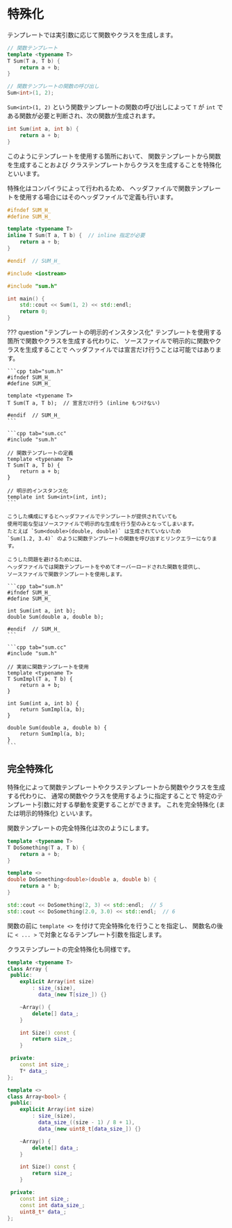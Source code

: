 # 特殊化

テンプレートでは実引数に応じて関数やクラスを生成します。

```cpp
// 関数テンプレート
template <typename T>
T Sum(T a, T b) {
    return a + b;
}

// 関数テンプレートの関数の呼び出し
Sum<int>(1, 2);
```

`Sum<int>(1, 2)` という関数テンプレートの関数の呼び出しによって
`T` が `int` である関数が必要と判断され、次の関数が生成されます。

```cpp
int Sum(int a, int b) {
    return a + b;
}
```

このようにテンプレートを使用する箇所において、
関数テンプレートから関数を生成することおよび
クラステンプレートからクラスを生成することを特殊化といいます。

特殊化はコンパイラによって行われるため、
ヘッダファイルで関数テンプレートを使用する場合にはそのヘッダファイルで定義も行います。

```cpp tab="sum.h"
#ifndef SUM_H_
#define SUM_H_

template <typename T>
inline T Sum(T a, T b) {  // inline 指定が必要
    return a + b;
}

#endif  // SUM_H_
```

```cpp tab="main.cc"
#include <iostream>

#include "sum.h"

int main() {
    std::cout << Sum(1, 2) << std::endl;
    return 0;
}
```

??? question "テンプレートの明示的インスタンス化"
    テンプレートを使用する箇所で関数やクラスを生成する代わりに、
    ソースファイルで明示的に関数やクラスを生成することで
    ヘッダファイルでは宣言だけ行うことは可能ではあります。

    ```cpp tab="sum.h"
    #ifndef SUM_H_
    #define SUM_H_

    template <typename T>
    T Sum(T a, T b);  // 宣言だけ行う (inline もつけない)

    #endif  // SUM_H_
    ```

    ```cpp tab="sum.cc"
    #include "sum.h"

    // 関数テンプレートの定義
    template <typename T>
    T Sum(T a, T b) {
        return a + b;
    }

    // 明示的インスタンス化
    template int Sum<int>(int, int);
    ```

    こうした構成にするとヘッダファイルでテンプレートが提供されていても
    使用可能な型はソースファイルで明示的な生成を行う型のみとなってしまいます。
    たとえば `Sum<double>(double, double)` は生成されていないため
    `Sum(1.2, 3.4)` のように関数テンプレートの関数を呼び出すとリンクエラーになります。

    こうした問題を避けるためには、
    ヘッダファイルでは関数テンプレートをやめてオーバーロードされた関数を提供し、
    ソースファイルで関数テンプレートを使用します。

    ```cpp tab="sum.h"
    #ifndef SUM_H_
    #define SUM_H_

    int Sum(int a, int b);
    double Sum(double a, double b);

    #endif  // SUM_H_
    ```

    ```cpp tab="sum.cc"
    #include "sum.h"

    // 実装に関数テンプレートを使用
    template <typename T>
    T SumImpl(T a, T b) {
        return a + b;
    }

    int Sum(int a, int b) {
        return SumImpl(a, b);
    }

    double Sum(double a, double b) {
        return SumImpl(a, b);
    }
    ```

## 完全特殊化

特殊化によって関数テンプレートやクラステンプレートから関数やクラスを生成する代わりに、
通常の関数やクラスを使用するように指定することで
特定のテンプレート引数に対する挙動を変更することができます。
これを完全特殊化 (または明示的特殊化) といいます。

関数テンプレートの完全特殊化は次のようにします。

```cpp hl_lines="6 7 8 9"
template <typename T>
T DoSomething(T a, T b) {
    return a + b;
}

template <>
double DoSomething<double>(double a, double b) {
    return a * b;
}

std::cout << DoSomething(2, 3) << std::endl;  // 5
std::cout << DoSomething(2.0, 3.0) << std::endl;  // 6
```

関数の前に `template <>` を付けて完全特殊化を行うことを指定し、
関数名の後に `< ... >` で対象となるテンプレート引数を指定します。

クラステンプレートの完全特殊化も同様です。

```cpp hl_lines="21 22"
template <typename T>
class Array {
 public:
    explicit Array(int size)
        : size_(size),
          data_(new T[size_]) {}

    ~Array() {
        delete[] data_;
    }

    int Size() const {
        return size_;
    }

 private:
    const int size_;
    T* data_;
};

template <>
class Array<bool> {
 public:
    explicit Array(int size)
        : size_(size),
          data_size_((size - 1) / 8 + 1),
          data_(new uint8_t[data_size_]) {}

    ~Array() {
        delete[] data_;
    }

    int Size() const {
        return size_;
    }

 private:
    const int size_;
    const int data_size_;
    uint8_t* data_;
};
```
